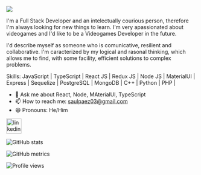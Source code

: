 ![](https://res.cloudinary.com/dyqejl4cd/image/upload/c_scale,q_100,w_1000/v1653409492/Hi__i_m_Saul_Paez_sr2wzm.png)

 I'm a Full Stack Developer and an intelectually courious person, therefore I'm always looking for new things to learn. I'm very apassionated about videogames and I'd like to be a Videogames Developer in the future.

I'd describe myself as someone who is comunicative, resilient and collaborative. I'm caracterized by my logical and rasonal thinking, which allows me to find, with some facility, efficient solutions to complex problems.

Skills: JavaScript | TypeScript | React JS | Redux JS | Node JS | MaterialUI | Express | Sequelize | PostgreSQL | MongoDB | C++ | Python | PHP |

- 💬 Ask me about React, Node, MAterialUI, TypeScript 
- 📫 How to reach me: saulpaez03@gmail.com 
- 😄 Pronouns: He/Him 


[<img src='https://raw.githubusercontent.com/rahuldkjain/github-profile-readme-generator/master/src/images/icons/Social/linked-in-alt.svg' alt='linkedin' height='40'>](https://www.linkedin.com/in/saul-paez1004/)  

<!-- [![trophy](https://github-profile-trophy.vercel.app/?username=SaulPaez03)](https://github.com/ryo-ma/github-profile-trophy)
 -->
![GitHub stats](https://github-readme-stats.vercel.app/api?username=SaulPaez03&show_icons=true)  

![GitHub metrics](https://metrics.lecoq.io/SaulPaez03)  

![Profile views](https://gpvc.arturio.dev/SaulPaez03)  

<!--
**SaulPaez03/SaulPaez03** is a ✨ _special_ ✨ repository because its `README.md` (this file) appears on your GitHub profile.

Here are some ideas to get you started:

- 🔭 I’m currently working on ...
- 🌱 I’m currently learning ...
- 👯 I’m looking to collaborate on ...
- 🤔 I’m looking for help with ...
- 💬 Ask me about ...
- 📫 How to reach me: ...
- 😄 Pronouns: ...
- ⚡ Fun fact: ...
-->
